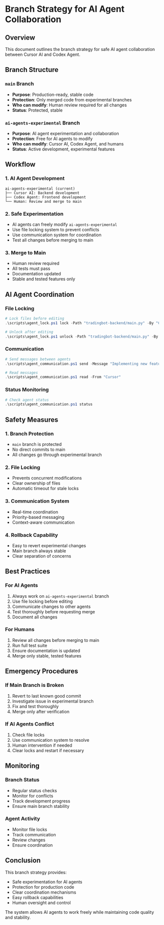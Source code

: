 # Branch Strategy for AI Agent Collaboration

## Overview
This document outlines the branch strategy for safe AI agent collaboration between Cursor AI and Codex Agent.

## Branch Structure

### `main` Branch
- **Purpose**: Production-ready, stable code
- **Protection**: Only merged code from experimental branches
- **Who can modify**: Human review required for all changes
- **Status**: Protected, stable

### `ai-agents-experimental` Branch
- **Purpose**: AI agent experimentation and collaboration
- **Protection**: Free for AI agents to modify
- **Who can modify**: Cursor AI, Codex Agent, and humans
- **Status**: Active development, experimental features

## Workflow

### 1. AI Agent Development
```
ai-agents-experimental (current)
├── Cursor AI: Backend development
├── Codex Agent: Frontend development
└── Human: Review and merge to main
```

### 2. Safe Experimentation
- AI agents can freely modify `ai-agents-experimental`
- Use file locking system to prevent conflicts
- Use communication system for coordination
- Test all changes before merging to main

### 3. Merge to Main
- Human review required
- All tests must pass
- Documentation updated
- Stable and tested features only

## AI Agent Coordination

### File Locking
```powershell
# Lock files before editing
.\scripts\agent_lock.ps1 lock -Path "tradingbot-backend/main.py" -By "Cursor" -Reason "Backend optimization"

# Unlock after editing
.\scripts\agent_lock.ps1 unlock -Path "tradingbot-backend/main.py" -By "Cursor"
```

### Communication
```powershell
# Send messages between agents
.\scripts\agent_communication.ps1 send -Message "Implementing new feature" -To "Codex" -From "Cursor" -Priority "normal" -Context "backend development"

# Read messages
.\scripts\agent_communication.ps1 read -From "Cursor"
```

### Status Monitoring
```powershell
# Check agent status
.\scripts\agent_communication.ps1 status
```

## Safety Measures

### 1. Branch Protection
- `main` branch is protected
- No direct commits to main
- All changes go through experimental branch

### 2. File Locking
- Prevents concurrent modifications
- Clear ownership of files
- Automatic timeout for stale locks

### 3. Communication System
- Real-time coordination
- Priority-based messaging
- Context-aware communication

### 4. Rollback Capability
- Easy to revert experimental changes
- Main branch always stable
- Clear separation of concerns

## Best Practices

### For AI Agents
1. Always work on `ai-agents-experimental` branch
2. Use file locking before editing
3. Communicate changes to other agents
4. Test thoroughly before requesting merge
5. Document all changes

### For Humans
1. Review all changes before merging to main
2. Run full test suite
3. Ensure documentation is updated
4. Merge only stable, tested features

## Emergency Procedures

### If Main Branch is Broken
1. Revert to last known good commit
2. Investigate issue in experimental branch
3. Fix and test thoroughly
4. Merge only after verification

### If AI Agents Conflict
1. Check file locks
2. Use communication system to resolve
3. Human intervention if needed
4. Clear locks and restart if necessary

## Monitoring

### Branch Status
- Regular status checks
- Monitor for conflicts
- Track development progress
- Ensure main branch stability

### Agent Activity
- Monitor file locks
- Track communication
- Review changes
- Ensure coordination

## Conclusion

This branch strategy provides:
- Safe experimentation for AI agents
- Protection for production code
- Clear coordination mechanisms
- Easy rollback capabilities
- Human oversight and control

The system allows AI agents to work freely while maintaining code quality and stability.
